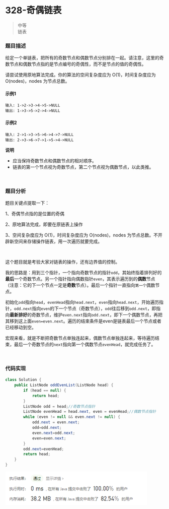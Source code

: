 # 328-奇偶链表

>中等  
>链表

### 题目描述

给定一个单链表，把所有的奇数节点和偶数节点分别排在一起。请注意，这里的奇数节点和偶数节点指的是节点编号的奇偶性，而不是节点的值的奇偶性。

请尝试使用原地算法完成。你的算法的空间复杂度应为 O(1)，时间复杂度应为 O(nodes)，nodes 为节点总数。

#### 示例1

```
输入: 1->2->3->4->5->NULL
输出: 1->3->5->2->4->NULL
```

#### 示例2

```
输入: 2->1->3->5->6->4->7->NULL 
输出: 2->3->6->7->1->5->4->NULL
```

**说明**

- 应当保持奇数节点和偶数节点的相对顺序。
- 链表的第一个节点视为奇数节点，第二个节点视为偶数节点，以此类推。

</br>

### 题目分析

题目关键点提取一下：

1、奇偶节点指的是位置的奇偶

2、原地算法完成，即要在原链表上操作

3、空间复杂度应为 O(1)，时间复杂度应为 O(nodes)，nodes 为节点总数。不开辟新空间来存储操作链表，用一次遍历就要完成。

</br>

这个题目就是考验大家对链表的操作，还有边界值的控制。

我的思路是：用到三个指针，一个指向奇数节点的指针`odd`，其始终指着排列好的**最后**一个奇数节点。另一个指针指向偶数指针`even`，其表示遍历到的**偶数**节点（注意：它的下一个节点一定是**奇数**节点）。最后一个指针一直指向`第一个`偶数节点。

初始化`odd`指向`head`，`evenHead`指向`head.next`，`even`指向`head.next`，开始遍历指针，`odd.next`指向`even`的下一个节点（奇数节点），`odd`往后移到`odd.next`，即指向**最新排好**的奇数节点，维护`even.next`指向`odd.next`，即下一个偶数节点，再把其移到这上面`even=even.next`。遍历的结束条件是even是链表最后一个节点或者已经移动到空。

宏观来看，就是不断把奇数节点单独连起来，偶数节点单独连起来，等待遍历结束，最后一个奇数节点的`next`指向第一个偶数节点`evenHead`，就完成任务了。

</br>

### 代码实现

```java
class Solution {
    public ListNode oddEvenList(ListNode head) {
        if (head == null) {
            return head;
        }
        ListNode odd = head;//奇数节点指针
        ListNode evenHead = head.next, even = evenHead;//偶数节点指针
        while (even != null && even.next != null) {
            odd.next = even.next;
            odd=odd.next;
            even.next=odd.next;
            even=even.next;
        }
        odd.next=evenHead;
        return head;
    }
}
```

![结果图1](https://github.com/hinkleung/leetcode/blob/main/328-奇偶链表/328-result.png)


